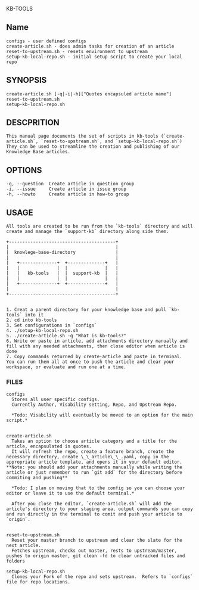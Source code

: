 KB-TOOLS

## Name
    configs - user defined configs
    create-article.sh - does admin tasks for creation of an article
    reset-to-upstream.sh - resets environment to upstream
    setup-kb-local-repo.sh - initial setup script to create your local repo

## SYNOPSIS

    create-article.sh [-q|-i|-h]["Quotes encapsuled article name"]
    reset-to-upstream.sh
    setup-kb-local-repo.sh

## DESCPRITION
    This manual page documents the set of scripts in kb-tools (`create-article.sh`, `reset-to-upstream.sh`, and `setup-kb-local-repo.sh`)  
    They can be used to streamline the creation and publishing of our Knowledge Base articles. 


## OPTIONS
    -q, --question  Create article in question group
    -i, --issue     Create article in issue group
    -h, --howto     Create article in how-to group

## USAGE
    All tools are created to be run from the `kb-tools` directory and will create and manage the `support-kb` directory along side them.  

    +----------------------------------------+
    |                                        |
    |  knowlege-base-directory               |
    |                                        |
    |   +--------------+  +--------------+   |
    |   |              |  |              |   |
    |   |   kb-tools   |  |  support-kb  |   |
    |   |              |  |              |   |
    |   +--------------+  +--------------+   |
    |                                        |
    +----------------------------------------+
    
    
    1. Creat a parent directory for your knowledge base and pull `kb-tools` into it
    2. cd into kb-tools
    3. Set configurations in `configs`
    4. ./setup-kb-local-repo.sh
    5. ./create-article.sh -q "What is kb-tools?"
    6. Write or paste in article, add attachments directory manually and fill with any needed attachments, then close editor when article is done
    7. Copy commands returned by create-article and paste in terminal.  You can run them all at once to push the article and clear your workspace, or evaluate and run one at a time.


### FILES
    configs  
      Stores all user specific configs.  
      Currently Author, Visability setting, Repo, and Upstream Repo.  
    
      *Todo: Visability will eventually be moved to an option for the main script.*
    
    
    create-article.sh  
      Takes an option to choose article category and a title for the article, encapsulated in quotes.  
      It will refresh the repo, create a feature branch, create the necessary directory, create \_\_article\_\_.yaml, copy in the appropriate article template, and opens it in your default editor.  **Note: you should add your attachments manually while writing the article or just remember to run `git add` for the directory before commiting and pushing**  
    
      *Todo: I plan on moving that to the config so you can choose your editor or leave it to use the default terminal.*  
    
      After you close the editor, `create-article.sh` will add the article's directory to your staging area, output commands you can copy and run directly in the terminal to comit and push your article to `origin`.  
    
    
    reset-to-upstream.sh  
      Reset your master branch to upstream and clear the slate for the next article.  
      Fetches upstream, checks out master, rests to upstream/master, pushes to origin master, git clean -fd to clear untracked files and folders
    
    setup-kb-local-repo.sh  
      Clones your Fork of the repo and sets upstream.  Refers to `configs` file for repo locations.
    
    
    
    
